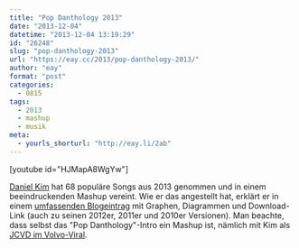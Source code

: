 ```yaml
---
title: "Pop Danthology 2013"
date: "2013-12-04"
datetime: "2013-12-04 13:19:29"
id: "26248"
slug: "pop-danthology-2013"
url: "https://eay.cc/2013/pop-danthology-2013/"
author: "eay"
format: "post"
categories:
  - 0815
tags:
  - 2013
  - mashup
  - musik
meta:
  - yourls_shorturl: "http://eay.li/2ab"
---
```


\[youtube id="HJMapA8WgYw"\]

[Daniel Kim](https://www.facebook.com/danielkimmusic) hat 68 populäre Songs aus 2013 genommen und in einem beeindruckenden Mashup vereint. Wie er das angestellt hat, erklärt er in einem [umfassenden Blogeintrag](http://giftofocpd.com/2013/12/03/pop-danthology-2013/) mit Graphen, Diagrammen und Download-Link (auch zu seinen 2012er, 2011er und 2010er Versionen). Man beachte, dass selbst das "Pop Danthology"-Intro ein Mashup ist, nämlich mit Kim als [JCVD im Volvo-Viral](https://www.youtube.com/watch?v=M7FIvfx5J10).
